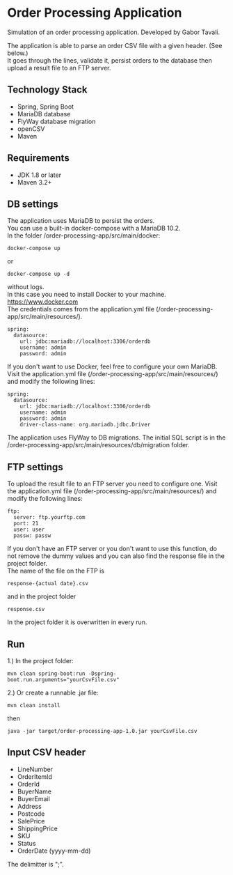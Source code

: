 # Order Processing Application
Simulation of an order processing application.
Developed by Gabor Tavali.

The application is able to parse an order CSV file with a given header. (See below.)\
It goes through the lines, validate it, persist orders to the database then upload a result file to an FTP server.

## Technology Stack
* Spring, Spring Boot
* MariaDB database
* FlyWay database migration
* openCSV
* Maven

## Requirements
* JDK 1.8 or later
* Maven 3.2+

## DB settings

The application uses MariaDB to persist the orders.\
You can use a built-in docker-compose with a MariaDB 10.2.\
In the folder /order-processing-app/src/main/docker:
```
docker-compose up
```
or
```
docker-compose up -d
```
without logs.\
In this case you need to install Docker to your machine.\
https://www.docker.com \
The credentials comes from the application.yml file (/order-processing-app/src/main/resources/).

```
spring:
  datasource:
    url: jdbc:mariadb://localhost:3306/orderdb
    username: admin
    password: admin
```

If you don't want to use Docker, feel free to configure your own MariaDB.\
Visit the application.yml file (/order-processing-app/src/main/resources/) and modify the following lines:
```
spring:
  datasource:
    url: jdbc:mariadb://localhost:3306/orderdb
    username: admin
    password: admin
    driver-class-name: org.mariadb.jdbc.Driver
```
The application uses FlyWay to DB migrations. The initial SQL script is in the /order-processing-app/src/main/resources/db/migration folder.

## FTP settings
To upload the result file to an FTP server you need to configure one.
Visit the application.yml file (/order-processing-app/src/main/resources/) and modify the following lines:
```
ftp:
  server: ftp.yourftp.com
  port: 21
  user: user
  passw: passw
```
If you don't have an FTP server or you don't want to use this function, do not remove the dummy values and you can also find the response file in the project folder.\
The name of the file on the FTP is
```
response-{actual date}.csv
```
and in the project folder
```
response.csv
```
In the project folder it is overwritten in every run.

## Run
1.) In the project folder:
```
mvn clean spring-boot:run -Dspring-boot.run.arguments="yourCsvFile.csv"
```
2.) Or create a runnable .jar file:
```
mvn clean install
```
then
```
java -jar target/order-processing-app-1.0.jar yourCsvFile.csv
```

## Input CSV header

* LineNumber
* OrderItemId
* OrderId
* BuyerName
* BuyerEmail
* Address
* Postcode
* SalePrice
* ShippingPrice
* SKU
* Status
* OrderDate (yyyy-mm-dd)

The delimitter is ";".